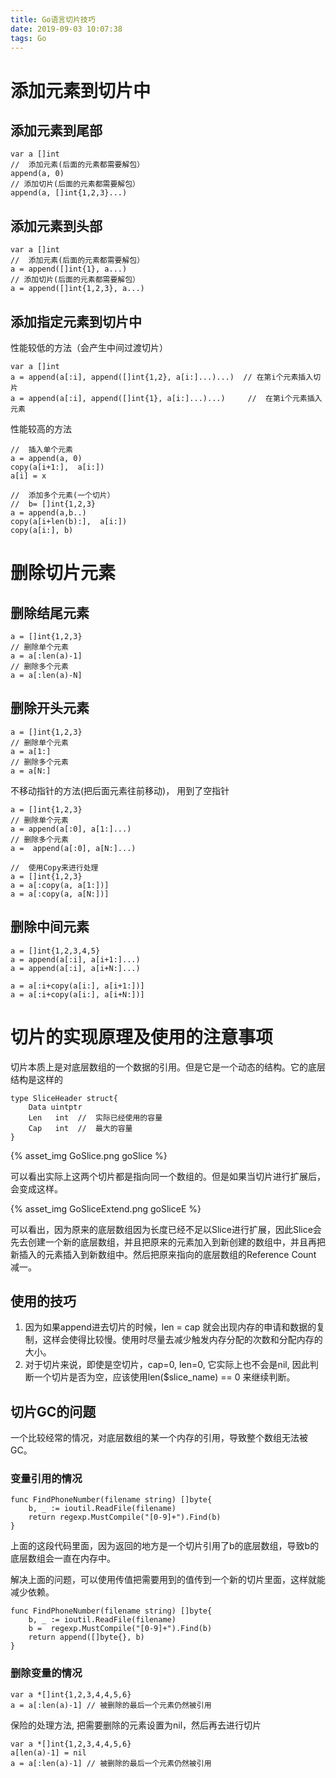 ```yaml
---
title: Go语言切片技巧
date: 2019-09-03 10:07:38
tags: Go
---
```



<!-- ---
layout: post
title: 
author: Ray Chan(ray1888)
date: '2019-09-03 10:07:38 +0800'
category: go
summary: Go Slice 
thumbnail: go.png
--- -->



# 添加元素到切片中

##  添加元素到尾部
```
var a []int
//  添加元素(后面的元素都需要解包）
append(a, 0)
// 添加切片(后面的元素都需要解包）
append(a, []int{1,2,3}...)
```

## 添加元素到头部
```
var a []int
//  添加元素(后面的元素都需要解包）  
a = append([]int{1}, a...)
// 添加切片(后面的元素都需要解包）  
a = append([]int{1,2,3}, a...)  
```

## 添加指定元素到切片中
性能较低的方法（会产生中间过渡切片）  
```
var a []int
a = append(a[:i], append([]int{1,2}, a[i:]...)...)  // 在第i个元素插入切片
a = append(a[:i], append([]int{1}, a[i:]...)...)     //  在第i个元素插入元素
```

性能较高的方法
```
//  插入单个元素
a = append(a, 0)
copy(a[i+1:],  a[i:])
a[i] = x 

//  添加多个元素(一个切片）
//  b= []int{1,2,3}
a = append(a,b..)
copy(a[i+len(b):],  a[i:])
copy(a[i:], b) 
```


# 删除切片元素

## 删除结尾元素
```
a = []int{1,2,3}
// 删除单个元素
a = a[:len(a)-1]
// 删除多个元素
a = a[:len(a)-N]
```

## 删除开头元素
```
a = []int{1,2,3}
// 删除单个元素
a = a[1:]
// 删除多个元素
a = a[N:]
```
  
不移动指针的方法(把后面元素往前移动)， 用到了空指针  
```
a = []int{1,2,3}
// 删除单个元素
a = append(a[:0], a[1:]...)  
// 删除多个元素
a =  append(a[:0], a[N:]...)  

//  使用Copy来进行处理
a = []int{1,2,3}
a = a[:copy(a, a[1:])]
a = a[:copy(a, a[N:])]
```

## 删除中间元素
```
a = []int{1,2,3,4,5}
a = append(a[:i], a[i+1:]...)
a = append(a[:i], a[i+N:]...)

a = a[:i+copy(a[i:], a[i+1:])]
a = a[:i+copy(a[i:], a[i+N:])]
```

# 切片的实现原理及使用的注意事项  
切片本质上是对底层数组的一个数据的引用。但是它是一个动态的结构。它的底层结构是这样的  
```
type SliceHeader struct{
    Data uintptr
    Len   int  //  实际已经使用的容量
    Cap   int  //  最大的容量
}
```

<!-- ![goSlice](/assets/img/posts/GoSlice.png) -->
{% asset_img GoSlice.png goSlice %}


可以看出实际上这两个切片都是指向同一个数组的。但是如果当切片进行扩展后，会变成这样。  

<!-- ![goSliceE](/assets/img/posts/GoSliceExtend.png) -->
{% asset_img GoSliceExtend.png goSliceE %}

  
可以看出，因为原来的底层数组因为长度已经不足以Slice进行扩展，因此Slice会先去创建一个新的底层数组，并且把原来的元素加入到新创建的数组中，并且再把新插入的元素插入到新数组中。然后把原来指向的底层数组的Reference Count 减一。  

## 使用的技巧
1. 因为如果append进去切片的时候，len = cap 就会出现内存的申请和数据的复制，这样会使得比较慢。使用时尽量去减少触发内存分配的次数和分配内存的大小。
2. 对于切片来说，即使是空切片，cap=0, len=0, 它实际上也不会是nil, 因此判断一个切片是否为空，应该使用len($slice_name) == 0 来继续判断。

## 切片GC的问题
一个比较经常的情况，对底层数组的某一个内存的引用，导致整个数组无法被GC。

### 变量引用的情况
```
func FindPhoneNumber(filename string) []byte{
	b, _ := ioutil.ReadFile(filename)
	return regexp.MustCompile("[0-9]+").Find(b)
}
```

上面的这段代码里面，因为返回的地方是一个切片引用了b的底层数组，导致b的底层数组会一直在内存中。  

解决上面的问题，可以使用传值把需要用到的值传到一个新的切片里面，这样就能减少依赖。
```
func FindPhoneNumber(filename string) []byte{
	b, _ := ioutil.ReadFile(filename)
	b =  regexp.MustCompile("[0-9]+").Find(b)
    return append([]byte{}, b)
}
```

### 删除变量的情况

```
var a *[]int{1,2,3,4,4,5,6}
a = a[:len(a)-1] // 被删除的最后一个元素仍然被引用
```

保险的处理方法, 把需要删除的元素设置为nil，然后再去进行切片
```
var a *[]int{1,2,3,4,4,5,6}
a[len(a)-1] = nil
a = a[:len(a)-1] // 被删除的最后一个元素仍然被引用
```
